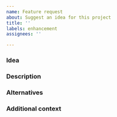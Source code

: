 ```yaml
---
name: Feature request
about: Suggest an idea for this project
title: ''
labels: enhancement
assignees: ''

---
```


<!--
Before starting, please do some necessary things:
📃 Read our Code of Conduct: https://github.com/ArtiomTr/jest-coverage-report-action/blob/master/CODE_OF_CONDUCT.md
🔎 Search existing issues to avoid creating duplicates.

Also, fill out the form below. Don't worry, feel free to delete sections that are not applicable for your feature request.

All types of contributions are accepted, so if you would like to work on this please check it in "Additional context" section.
-->

### Idea

<!-- Is your feature request related to a problem? Or you just have interesting idea how to improve this action? Please describe -->

### Description

<!-- Describe solution you'd like -->

### Alternatives

<!-- Describe alternatives you've considered -->

### Additional context

<!-- Any additional information -->
